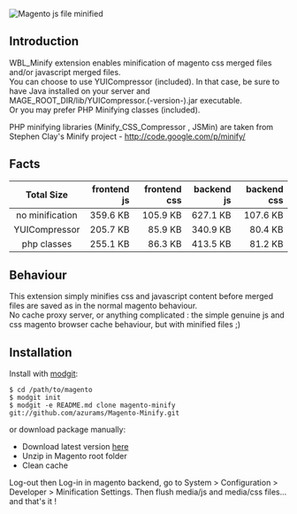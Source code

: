 ![Magento js file minified](http://i.imgur.com/w9NdG.png)
## Introduction

WBL_Minify extension enables minification of magento css merged files and/or  javascript merged files.  
You can choose to use YUICompressor (included). In that case, be sure to have Java installed on your server and MAGE_ROOT_DIR/lib/YUICompressor.(-version-).jar executable.  
Or you may prefer PHP Minifying classes (included).

PHP minifying libraries (Minify_CSS_Compressor , JSMin) are taken from Stephen Clay's Minify project - http://code.google.com/p/minify/  

## Facts

|   Total Size 	  | frontend js  | frontend css | backend js   |  backend css |
|:---------------:|-------------:|-------------:|-------------:|-------------:|
| no minification |  359.6 KB	 | 105.9 KB	|   627.1 KB   |   107.6 KB   |
| YUICompressor   |  205.7 KB  	 |  85.9 KB	|   340.9 KB   |    80.4 KB   |
| php classes     |  255.1 KB	 |  86.3 KB 	|   413.5 KB   |    81.2 KB   |

## Behaviour

This extension simply minifies css and javascript content before merged files are saved as in the normal magento behaviour.  
No cache proxy server, or anything complicated : the simple genuine js and css magento browser cache behaviour, but with minified files ;)

## Installation

Install with [modgit](https://github.com/jreinke/modgit):

    $ cd /path/to/magento
    $ modgit init
    $ modgit -e README.md clone magento-minify git://github.com/azurams/Magento-Minify.git

or download package manually:

* Download latest version [here](https://github.com/azurams/Magento-Minify/downloads)
* Unzip in Magento root folder
* Clean cache

Log-out then Log-in in magento backend, go to System > Configuration > Developer > Minification Settings.
Then flush media/js and media/css files... and that's it !

